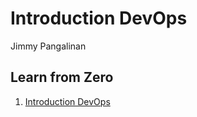 # Introduction DevOps 

Jimmy Pangalinan  

## Learn from Zero

1. [Introduction DevOps](Introduction-DevOps.md)